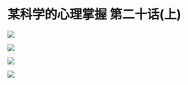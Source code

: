# 某科学的心理掌握 第二十话(上)

![](https://cnindex.github.io/Mental-Out/images/20/1.jpg)

![](https://cnindex.github.io/Mental-Out/images/20/2.jpg)

![](https://cnindex.github.io/Mental-Out/images/20/3.jpg)

![](https://cnindex.github.io/Mental-Out/images/20/4.jpg)
